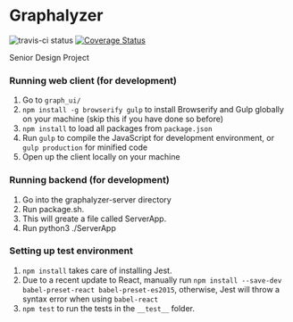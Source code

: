 # Graphalyzer
![travis-ci status](https://travis-ci.org/rwhite226/Graphalyzer.svg?branch=master) [![Coverage Status](https://coveralls.io/repos/rwhite226/Graphalyzer/badge.svg?branch=master&service=github)](https://coveralls.io/github/rwhite226/Graphalyzer?branch=master)

Senior Design Project

### Running web client (for development)
1. Go to `graph_ui/`
2. `npm install -g browserify gulp` to install Browserify and Gulp globally on your machine (skip this if you have done so before)
3. `npm install` to load all packages from `package.json`
4. Run `gulp` to compile the JavaScript for development environment, or `gulp production` for minified code
5. Open up the client locally on your machine

### Running backend (for development)
1. Go into the graphalyzer-server directory
2. Run package.sh.
3. This will greate a file called ServerApp.
4. Run python3 ./ServerApp

### Setting up test environment
1. `npm install` takes care of installing Jest.
2. Due to a recent update to React, manually run `npm install --save-dev babel-preset-react babel-preset-es2015`, otherwise, Jest will throw a syntax error when using `babel-react`
3. `npm test` to run the tests in the `__test__` folder.

